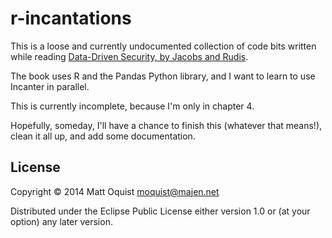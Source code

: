 # r-incantations

This is a loose and currently undocumented collection of code bits written while
reading [Data-Driven Security, by Jacobs and
Rudis](http://www.amazon.com/Data-Driven-Security-Analysis-Visualization-Dashboards/dp/1118793722).

The book uses R and the Pandas Python library, and I want to learn to use
Incanter in parallel.

This is currently incomplete, because I'm only in chapter 4.

Hopefully, someday, I'll have a chance to finish this (whatever that means!),
clean it all up, and add some documentation.

## License

Copyright © 2014 Matt Oquist <moquist@majen.net>

Distributed under the Eclipse Public License either version 1.0 or (at
your option) any later version.

